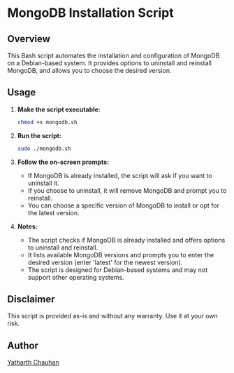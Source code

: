 # MongoDB Installation Script

## Overview
This Bash script automates the installation and configuration of MongoDB on a Debian-based system. It provides options to uninstall and reinstall MongoDB, and allows you to choose the desired version.

## Usage

1. **Make the script executable:**
    ```bash
    chmod +x mongodb.sh
    ```

2. **Run the script:**
    ```bash
    sudo ./mongodb.sh
    ```

3. **Follow the on-screen prompts:**
   - If MongoDB is already installed, the script will ask if you want to uninstall it.
   - If you choose to uninstall, it will remove MongoDB and prompt you to reinstall.
   - You can choose a specific version of MongoDB to install or opt for the latest version.

4. **Notes:**
   - The script checks if MongoDB is already installed and offers options to uninstall and reinstall.
   - It lists available MongoDB versions and prompts you to enter the desired version (enter 'latest' for the newest version).
   - The script is designed for Debian-based systems and may not support other operating systems.

## Disclaimer
This script is provided as-is and without any warranty. Use it at your own risk.

## Author
[Yatharth Chauhan](https://github.com/YatharthChauhan2362)

